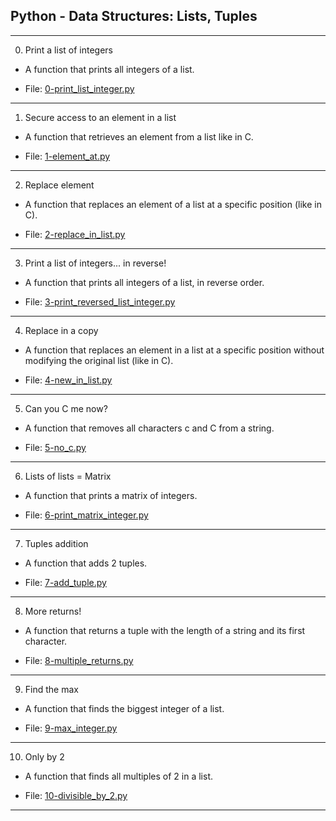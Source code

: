 ## Python - Data Structures: Lists, Tuples

-------------------------

0. Print a list of integers

- A function that prints all integers of a list.

- File: [0-print_list_integer.py](./0-print_list_integer.py)

---

1. Secure access to an element in a list

- A function that retrieves an element from a list like in C.

- File: [1-element_at.py](./1-element_at.py)

---

2. Replace element

- A function that replaces an element of a list at a specific position (like in C).

- File: [2-replace_in_list.py](./2-replace_in_list.py)

---

3. Print a list of integers... in reverse!

- A function that prints all integers of a list, in reverse order.

- File: [3-print_reversed_list_integer.py](./3-print_reversed_list_integer.py)

---

4. Replace in a copy

- A function that replaces an element in a list at a specific position without modifying the original list (like in C).

- File: [4-new_in_list.py](./4-new_in_list.py)

---

5. Can you C me now?

- A function that removes all characters c and C from a string.

- File: [5-no_c.py](./5-no_c.py)

---

6. Lists of lists = Matrix

- A function that prints a matrix of integers.

- File: [6-print_matrix_integer.py](./6-print_matrix_integer.py)

---

7. Tuples addition

- A function that adds 2 tuples.

- File: [7-add_tuple.py](./7-add_tuple.py)

---

8. More returns!

- A function that returns a tuple with the length of a string and its first character.

- File: [8-multiple_returns.py](./8-multiple_returns.py)

---

9. Find the max

- A function that finds the biggest integer of a list.

- File: [9-max_integer.py](./9-max_integer.py)

---

10. Only by 2

- A function that finds all multiples of 2 in a list.

- File: [10-divisible_by_2.py](./10-divisible_by_2.py)

---


